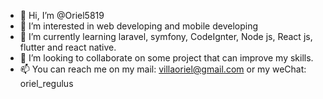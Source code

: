 - 👋 Hi, I’m @Oriel5819
- 👀 I’m interested in web developing and mobile developing
- 🌱 I’m currently learning laravel, symfony, CodeIgnter, Node js, React js, flutter and react native.
- 💞️ I’m looking to collaborate on some project that can improve my skills.
- 📫 You can reach me on my mail: villaoriel@gmail.com or my weChat: oriel_regulus

<!---
Oriel5819/Oriel5819 is a ✨ special ✨ repository because its `README.md` (this file) appears on your GitHub profile.
You can click the Preview link to take a look at your changes.
--->
